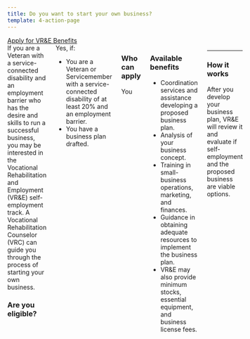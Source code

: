 ```yaml
---
title: Do you want to start your own business?
template: 4-action-page
---
```


<div class="main" role="main" markdown="0">

<div class="action-bar">
  <div class="row">
    <div class="small-12 columns">
      <a class="usa-button-primary va-button-primary" href="/vre/apply-vre/">Apply for VR&amp;E Benefits</a>
    </div>
  </div>
</div>

<div class="section one" markdown="0">
<div class="primary" markdown="0">
<div class="row" markdown="0">
<div class="small-12 medium-8 columns">


<div markdown="1">
If you are a Veteran with a service-connected disability and an employment barrier who has the desire and skills to run a successful business, you may be interested in the Vocational Rehabilitation and Employment (VR&E) self-employment track. A Vocational Rehabilitation Counselor (VRC) can guide you through the process of starting your own business.  

### Are you eligible?

</div>

<div markdown="1">
Yes, if:

- You are a Veteran or Servicemember with a service-connected disability of at least 20% and an employment barrier. 
- You have a business plan drafted.

</div>

<div markdown="1">

### Who can apply
You

</div>

<div markdown="1">

### Available benefits
- Coordination services and assistance developing a proposed business plan. 
- Analysis of your business concept.
- Training in small-business operations, marketing, and finances. 
- Guidance in obtaining adequate resources to implement the business plan.
- VR&E may also provide minimum stocks, essential equipment, and business license fees.

</div>

<div markdown="1">

---------------------------------------------

### How it works	

After you develop your business plan, VR&E will review it and evaluate if self-employment and the proposed business are viable options.  


</div>

</div>
</div>
</div>
</div>

